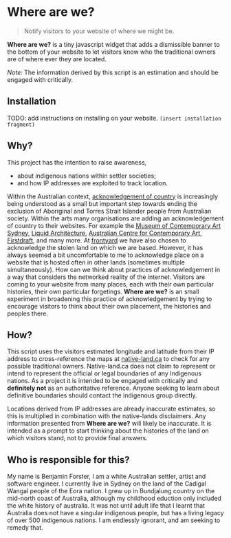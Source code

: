# Where are we?

> Notify visitors to your website of where we might be.

**Where are we?** is a tiny javascript widget that adds a dismissible banner to the bottom of your website to let visitors know who the traditional owners are of where ever they are located.

_Note:_ The information derived by this script is an estimation and should be engaged with critically.

## Installation

TODO: add instructions on installing on your website.
`(insert installation fragment)`

## Why?

This project has the intention to raise awareness,

- about indigenous nations within settler societies;
- and how IP addresses are exploited to track location.

Within the Australian context, [acknowledgement of country](https://www.reconciliation.org.au/wp-content/uploads/2017/11/Welcome-to-and-Acknowledgement-of-Country.pdf) is increasingly being understood as a small but important step towards ending the exclusion of Aboriginal and Torres Strait Islander people from Australian society. Within the arts many organisations are adding an acknowledgement of country to their websites. For example the [Museum of Contemporary Art Sydney](www.mca.com.au), [Liquid Architecture](https://liquidarchitecture.org.au/info), [Australian Centre for Contemporary Art](https://acca.melbourne/), [Firstdraft](https://firstdraft.org.au/), and many more. At [frontyard](www.frontyardprojects.org) we have also chosen to acknowledge the stolen land on which we are based. However, it has always seemed a bit uncomfortable to me to acknowledge place on a website that is hosted often in other lands (sometimes multiple simultaneously). How can we think about practices of acknowledgement in a way that considers the networked reality of the internet. Visitors are coming to your website from many places, each with their own particular histories, their own particular forgetings. **Where are we?** is an small experiment in broadening this practice of acknowledgement by trying to encourage visitors to think about their own placement, the histories and peoples there.

## How?

This script uses the visitors estimated longitude and latitude from their IP address to cross-reference the maps at [native-land.ca](https://native-land.ca/) to check for any possible traditional owners. Native-land.ca does not claim to represent or intend to represent the official or legal boundaries of any Indigenous nations. As a project it is intended to be engaged with critically and **definitely not** as an authoritative reference. Anyone seeking to learn about definitive boundaries should contact the indigenous group directly.

Locations derived from IP addresses are already inaccurate estimates, so this is multiplied in combination with the native-lands disclaimers. Any information presented from **Where are we?** will likely be inaccurate. It is intended as a prompt to start thinking about the histories of the land on which visitors stand, not to provide final answers.

## Who is responsible for this?

My name is Benjamin Forster, I am a white Australian settler, artist and software engineer. I currently live in Sydney on the land of the Cadigal Wangal people of the Eora nation. I grew up in Bundjalung country on the mid-north coast of Australia, although my childhood eduction only included the white history of australia. It was not until adult life that I learnt that Australia does not have a singular indigenous people, but has a living legacy of over 500 indigenous nations. I am endlessly ignorant, and am seeking to remedy that.

